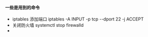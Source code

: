 #### 一些是用到的命令

* iptables 添加端口   iptables -A INPUT -p tcp --dport 22 -j ACCEPT   
* 关闭防火墙 systemctl stop firewalld
*
